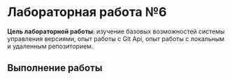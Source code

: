 # Лабораторная работа №6

**Цель лабораторной работы**: изучение базовых возможностей системы
управления версиями, опыт работы с Git Api, опыт работы с локальным и
удаленным репозиторием.

## Выполнение работы


